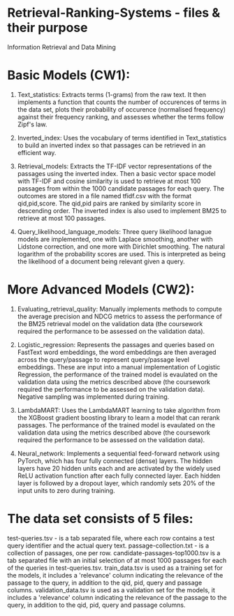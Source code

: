 # Retrieval-Ranking-Systems - files & their purpose
Information Retrieval and Data Mining

# Basic Models (CW1):

1) Text_statistics: Extracts terms (1-grams) from the raw text. It then implements a function that counts the number of occurences of terms in the data set, plots their probability of occurence (normalised frequency) against their frequency ranking, and assesses whether the terms follow Zipf's law.

2) Inverted_index: Uses the vocabulary of terms identified in Text_statistics to build an inverted index so that passages can be retrieved in an efficient way.

3) Retrieval_models: Extracts the TF-IDF vector representations of the passages using the inverted index. Then a basic vector space model with TF-IDF and cosine similarity is used to retrieve at most 100 passages from within the 1000 candidate passages for each query. The outcomes are stored in a file named tfidf.csv with the format qid,pid,score. The qid,pid pairs are ranked by similarity score in descending order. The inverted index is also used to implement BM25 to retrieve at most 100 passages.

4) Query_likelihood_language_models: Three query likelihood lanague models are implemented, one with Laplace smoothing, another with Lidstone correction, and one more with Dirichlet smoothing. The natural logarithm of the probability scores are used. This is interpreted as being the likelihood of a document being relevant given a query.

# More Advanced Models (CW2):

1) Evaluating_retrieval_quality: Manually implements methods to compute the average precision and NDCG metrics to assess the performance of the BM25 retrieval model on the validation data (the coursework required the performance to be assessed on the validation data).

2) Logistic_regression: Represents the passages and queries based on FastText word embeddings, the word embeddings are then averaged across the query/passage to represent query/passage level embeddings. These are input into a manual implementation of Logistic Regression, the performance of the trained model is evaulated on the validation data using the metrics described above (the coursework required the performance to be assessed on the validation data). Negative sampling was implemented during training.

3) LambdaMART: Uses the LambdaMART learning to take algorithm from the XGBoost gradient boosting library to learn a model that can rerank passages. The performance of the trained model is evaulated on the validation data using the metrics described above (the coursework required the performance to be assessed on the validation data).

4) Neural_network: Implements a sequential feed-forward network using PyTorch, which has four fully connected (dense) layers. The hidden layers have 20 hidden units each and are activated by the widely used ReLU activation function after each fully connected layer. Each hidden layer is followed by a dropout layer, which randomly sets 20% of the input units to zero during training.

# The data set consists of 5 files:
test-queries.tsv - is a tab separated file, where each row contains a test query identifier and the actual query text.
passage-collection.txt - is a collection of passages, one per row.
candidate-passages-top1000.tsv is a tab separated file with an initial selection of at most 1000 passages for each of the queries in test-queries.tsv. 
train_data.tsv is used as a training set for the models, it includes a 'relevance' column indicating the relevance of the passage to the query, in addition to the qid, pid, query and passage columns. 
validation_data.tsv is used as a validation set for the models, it includes a 'relevance' column indicating the relevance of the passage to the query, in addition to the qid, pid, query and passage columns.
